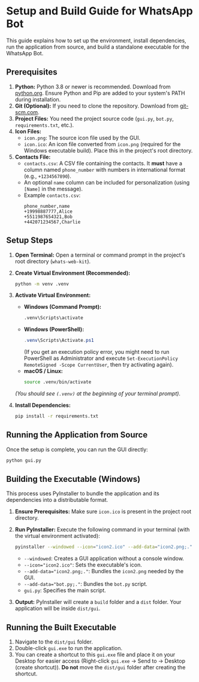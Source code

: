 # Setup and Build Guide for WhatsApp Bot

This guide explains how to set up the environment, install dependencies, run the application from source, and build a standalone executable for the WhatsApp Bot.

## Prerequisites

1.  **Python:** Python 3.8 or newer is recommended. Download from [python.org](https://www.python.org/). Ensure Python and Pip are added to your system's PATH during installation.
2.  **Git (Optional):** If you need to clone the repository. Download from [git-scm.com](https://git-scm.com/).
3.  **Project Files:** You need the project source code (`gui.py`, `bot.py`, `requirements.txt`, etc.).
4.  **Icon Files:**
    *   `icon.png`: The source icon file used by the GUI.
    *   `icon.ico`: An icon file converted from `icon.png` (required for the Windows executable build). Place this in the project's root directory.
5.  **Contacts File:**
    *   `contacts.csv`: A CSV file containing the contacts. It **must** have a column named `phone_number` with numbers in international format (e.g., `+1234567890`).
    *   An optional `name` column can be included for personalization (using `[Name]` in the message).
    *   Example `contacts.csv`:
        ```csv
        phone_number,name
        +19998887777,Alice
        +5511987654321,Bob
        +442071234567,Charlie
        ```

## Setup Steps

1.  **Open Terminal:** Open a terminal or command prompt in the project's root directory (`whats-web-kit`).

2.  **Create Virtual Environment (Recommended):**
    ```bash
    python -m venv .venv
    ```

3.  **Activate Virtual Environment:**
    *   **Windows (Command Prompt):**
        ```cmd
        .venv\Scripts\activate
        ```
    *   **Windows (PowerShell):**
        ```powershell
        .venv\Scripts\Activate.ps1
        ```
        (If you get an execution policy error, you might need to run PowerShell as Administrator and execute `Set-ExecutionPolicy RemoteSigned -Scope CurrentUser`, then try activating again).
    *   **macOS / Linux:**
        ```bash
        source .venv/bin/activate
        ```
    *(You should see `(.venv)` at the beginning of your terminal prompt)*.

4.  **Install Dependencies:**
    ```bash
    pip install -r requirements.txt
    ```

## Running the Application from Source

Once the setup is complete, you can run the GUI directly:

```bash
python gui.py
```

## Building the Executable (Windows)

This process uses PyInstaller to bundle the application and its dependencies into a distributable format.

1.  **Ensure Prerequisites:** Make sure `icon.ico` is present in the project root directory.
2.  **Run PyInstaller:** Execute the following command in your terminal (with the virtual environment activated):
    ```bash
    pyinstaller --windowed --icon="icon2.ico" --add-data="icon2.png;." --add-data="bot.py;." gui.py
    ```
    *   `--windowed`: Creates a GUI application without a console window.
    *   `--icon="icon2.ico"`: Sets the executable's icon.
    *   `--add-data="icon2.png;."`: Bundles the `icon2.png` needed by the GUI.
    *   `--add-data="bot.py;."`: Bundles the `bot.py` script.
    *   `gui.py`: Specifies the main script.

3.  **Output:** PyInstaller will create a `build` folder and a `dist` folder. Your application will be inside `dist/gui`.

## Running the Built Executable

1.  Navigate to the `dist/gui` folder.
2.  Double-click `gui.exe` to run the application.
3.  You can create a shortcut to this `gui.exe` file and place it on your Desktop for easier access (Right-click `gui.exe` -> Send to -> Desktop (create shortcut)). **Do not** move the `dist/gui` folder after creating the shortcut. 